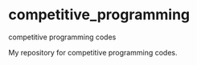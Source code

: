 # competitive_programming
competitive programming codes

My repository for competitive programming codes.
